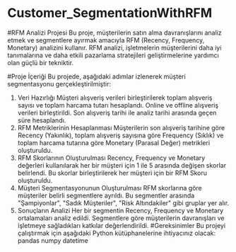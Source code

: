 # Customer_SegmentationWithRFM
#RFM Analizi Projesi
Bu proje, müşterilerin satın alma davranışlarını analiz etmek ve segmentlere ayırmak amacıyla RFM (Recency, Frequency, Monetary) analizini kullanır. RFM analizi, işletmelerin müşterilerini daha iyi tanımalarına ve daha etkili pazarlama stratejileri geliştirmelerine yardımcı olan güçlü bir tekniktir.

#Proje İçeriği
Bu projede, aşağıdaki adımlar izlenerek müşteri segmentasyonu gerçekleştirilmiştir:

1. Veri Hazırlığı
Müşteri alışveriş verileri birleştirilerek toplam alışveriş sayısı ve toplam harcama tutarı hesaplandı.
Online ve offline alışveriş verileri birleştirildi.
Son alışveriş tarihi ile analiz tarihi arasında geçen süre hesaplandı.
2. RFM Metriklerinin Hesaplanması
Müşterilerin son alışveriş tarihine göre Recency (Yakınlık), toplam alışveriş sayısına göre Frequency (Sıklık) ve toplam harcama tutarına göre Monetary (Parasal Değer) metrikleri oluşturuldu.
3. RFM Skorlarının Oluşturulması
Recency, Frequency ve Monetary değerleri kullanılarak her bir müşteri için 1 ile 5 arasında değişen skorlar belirlendi.
Bu skorlar birleştirilerek her müşteri için bir RFM Skoru oluşturuldu.
4. Müşteri Segmentasyonunun Oluşturulması
RFM skorlarına göre müşteriler belirli segmentlere ayrıldı. Bu segmentler arasında "Şampiyonlar", "Sadık Müşteriler", "Risk Altındakiler" gibi gruplar yer alır.
5. Sonuçların Analizi
Her bir segmentin Recency, Frequency ve Monetary ortalamaları analiz edildi.
Segmentlere göre müşterilerin davranışları ve işletmeye sağladıkları katkılar değerlendirildi.
#Gereksinimler
Bu projeyi çalıştırmak için aşağıdaki Python kütüphanelerine ihtiyacınız olacak:
pandas
numpy
datetime

